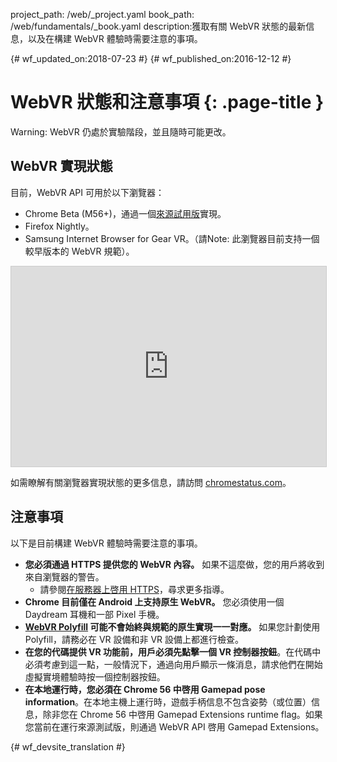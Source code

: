 project_path: /web/_project.yaml
book_path: /web/fundamentals/_book.yaml
description:獲取有關 WebVR 狀態的最新信息，以及在構建 WebVR 體驗時需要注意的事項。

{# wf_updated_on:2018-07-23 #}
{# wf_published_on:2016-12-12 #}

# WebVR 狀態和注意事項 {: .page-title }

Warning: WebVR 仍處於實驗階段，並且隨時可能更改。

## WebVR 實現狀態

目前，WebVR API 可用於以下瀏覽器：

* Chrome Beta (M56+)，通過一個[來源試用版](https://github.com/jpchase/OriginTrials/blob/gh-pages/developer-guide.md)實現。
* Firefox Nightly。
* Samsung Internet Browser for Gear VR。（請Note: 此瀏覽器目前支持一個較早版本的 WebVR 規範）。

<iframe width="100%" height="320" src="https://www.chromestatus.com/feature/4532810371039232?embed" style="border: 1px solid #CCC" allowfullscreen>
</iframe>

如需瞭解有關瀏覽器實現狀態的更多信息，請訪問 [chromestatus.com](https://www.chromestatus.com/features/4532810371039232?embed)。

## 注意事項

以下是目前構建 WebVR 體驗時需要注意的事項。

* **您必須通過 HTTPS 提供您的 WebVR 內容。** 如果不這麼做，您的用戶將收到來自瀏覽器的警告。
    * 請參閱[在服務器上啓用 HTTPS](/web/fundamentals/security/encrypt-in-transit/enable-https)，尋求更多指導。
* **Chrome 目前僅在 Android 上支持原生 WebVR。** 您必須使用一個 Daydream 耳機和一部 Pixel 手機。
* **[WebVR Polyfill](https://github.com/googlevr/webvr-polyfill) 可能不會始終與規範的原生實現一一對應。** 如果您計劃使用 Polyfill，請務必在 VR 設備和非 VR 設備上都進行檢查。
* **在您的代碼提供 VR 功能前，用戶必須先點擊一個 VR 控制器按鈕**。在代碼中必須考慮到這一點，一般情況下，通過向用戶顯示一條消息，請求他們在開始虛擬實境體驗時按一個控制器按鈕。
* **在本地運行時，您必須在 Chrome 56 中啓用 Gamepad pose information**。在本地主機上運行時，遊戲手柄信息不包含姿勢（或位置）信息，除非您在 Chrome 56 中啓用 Gamepad Extensions runtime flag。如果您當前在運行來源測試版，則通過 WebVR API 啓用 Gamepad Extensions。


{# wf_devsite_translation #}
